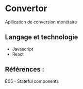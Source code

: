 # Convertor
Apllication de conversion monétaire 
## Langage et technologie
- Javascript
- React

## Références :  
E05 - Stateful components
